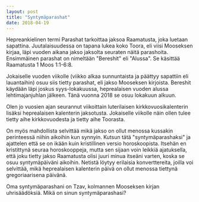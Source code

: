 ```yaml
---
layout: post
title: "Syntymäparashat"
date: 2018-04-19
---
```


Hepreankielinen termi Parashat tarkoittaa jaksoa Raamatusta, joka luetaan sapattina. Juutalaisuudessa on tapana lukea koko Toora, eli viisi Mooseksen kirjaa, läpi vuoden aikana jakso jaksolta seuraten näitä parashoita. Ensimmäinen parashat on nimeltään "Bereshit" eli "Alussa". Se käsittää Raamatusta 1 Moos 1:1-6:8.

Jokaiselle vuoden viikolle (viikko alkaa sunnuntaista ja päättyy sapattiin eli lauantaihin) osuu siis tietty parashat, eli jakso Mooseksen kirjoista. Bereshit käydään läpi joskus syys-lokakuussa, heprealaisen vuoden alussa lehtimajanjuhlan jälkeen. Tänä vuonna 2018 se osuu lokakuun alkuun.

Olen jo vuosien ajan seurannut viikoittain luterilaisen kirkkovuosikalenterin lisäksi heprealaisen kalenterin jaksotusta. Jokaiselle viikolle näin ollen tulee tietty aihe kirkkovuodesta ja tietty aihe Toorasta.

On myös mahdollista selvittää mikä jakso on ollut menossa kussakin perinteessä niihin aikoihin kun synnyin. Kutsun tätä "syntymäparashaksi" ja ajattelen että se on ikään kuin kristillinen versio horoskoopista. Itsehän en kristittynä seuraa horoskooppeja, mutta sen sijaan voin leikkiä ajatuksella, että joku tietty jakso Raamatusta olisi juuri minua itseäni varten, koska se osuu syntymäpäiväni aikoihin. Netistä löytyy erilaisia konverttereita, joilla voi selvittää, mikä heprealaisen kalenterin päivä on ollut menossa tiettynä gregoriaarisena päivänä.

Oma syntymäparashani on Tzav, kolmannen Mooseksen kirjan uhrisäädöksiä. Mikä on sinun syntymäparashasi?

